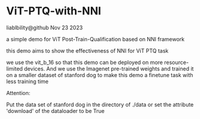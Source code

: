 # ViT-PTQ-with-NNI
liablbility@github Nov 23 2023

a simple demo for ViT Post-Train-Qualification based on NNI framework

this demo aims to show the effectiveness of NNI for ViT PTQ task

we use the vit_b_16 so that this demo can be deployed on more resource-limited devices.
And we use the Imagenet pre-trained weights and trained it on a smaller dataset of stanford dog to make this demo a finetune task with less training time

Attention:

Put the data set of stanford dog in the directory of ./data or set the attribute 'download' of the dataloader to be True

